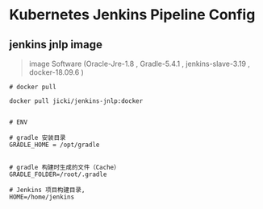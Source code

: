 # Kubernetes Jenkins Pipeline Config

## jenkins jnlp image

> image Software (Oracle-Jre-1.8 , Gradle-5.4.1 , jenkins-slave-3.19 , docker-18.09.6 )


```
# docker pull

docker pull jicki/jenkins-jnlp:docker


```

```
# ENV 

# gradle 安装目录
GRADLE_HOME = /opt/gradle


# gradle 构建时生成的文件（Cache）
GRADLE_FOLDER=/root/.gradle

# Jenkins 项目构建目录,
HOME=/home/jenkins


```

